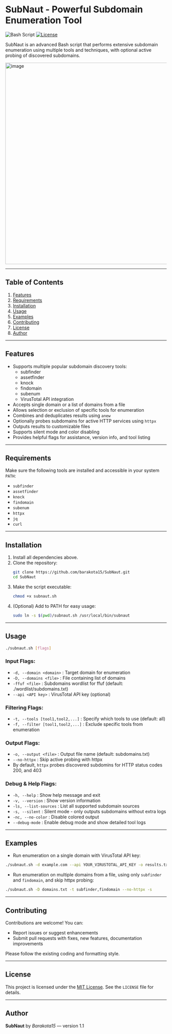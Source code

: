 # SubNaut - Powerful Subdomain Enumeration Tool

![Bash Script](https://img.shields.io/badge/bash-script-blue) [![License](https://img.shields.io/badge/license-MIT-blue.svg)](LICENSE)

SubNaut is an advanced Bash script that performs extensive subdomain enumeration using multiple tools and techniques, with optional active probing of discovered subdomains.

<img width="1115" height="628" alt="image" src="https://github.com/user-attachments/assets/1c5074c1-9e58-4550-a30a-cab75a8cff6c" />

---

## Table of Contents

1. [Features](#features)
2. [Requirements](#requirements)
3. [Installation](#installation)
4. [Usage](#usage)
5. [Examples](#examples)
6. [Contributing](#contributing)
7. [License](#license)
8. [Author](#author)

---

## Features

- Supports multiple popular subdomain discovery tools:
  - subfinder
  - assetfinder
  - knock
  - findomain
  - subenum
  - VirusTotal API integration
- Accepts single domain or a list of domains from a file
- Allows selection or exclusion of specific tools for enumeration
- Combines and deduplicates results using `anew`
- Optionally probes subdomains for active HTTP services using `httpx`
- Outputs results to customizable files
- Supports silent mode and color disabling
- Provides helpful flags for assistance, version info, and tool listing

---

## Requirements

Make sure the following tools are installed and accessible in your system `PATH`:

- `subfinder`
- `assetfinder`
- `knock`
- `findomain`
- `subenum`
- `httpx`
- `jq`
- `curl`

---

## Installation

1. Install all dependencies above.
2. Clone the repository:
   ```bash
   git clone https://github.com/barakota15/SubNaut.git
   cd SubNaut
   ```
4. Make the script executable:
   ```bash
   chmod +x subnaut.sh
   ```
5. (Optional) Add to PATH for easy usage:
   ```bash
   sudo ln -s $(pwd)/subnaut.sh /usr/local/bin/subnaut
   ```

---

## Usage

```bash
./subnaut.sh [flags]
```

### Input Flags:
- `-d, --domain <domain>` : Target domain for enumeration
- `-D, --domains <file>` : File containing list of domains
- `-ffuf <file>` : Subdomains wordlist for ffuf (default: ./wordlist/subdomains.txt)
- `--api <API key>` : VirusTotal API key (optional)

### Filtering Flags:
- `-t, --tools [tool1,tool2,...]` : Specify which tools to use (default: all)
- `-f, --filter [tool1,tool2,...]` : Exclude specific tools from enumeration

### Output Flags:
- `-o, --output <file>` : Output file name (default: subdomains.txt)
- `--no-httpx` : Skip active probing with httpx
- By default, `httpx` probes discovered subdomins for HTTP status codes 200, and 403

### Debug & Help Flags:
- `-h, --help` : Show help message and exit
- `-v, --version` : Show version information
- `-ls, --list-sources` : List all supported subdomain sources
- `-s, --silent` : Silent mode - only outputs subdomains without extra logs
- `-nc, --no-color` : Disable colored output
- `--debug-mode` : Enable debug mode and show detailed tool logs
  
---

## Examples
- Run enumeration on a single domain with VirusTotal API key:
```bash
./subnaut.sh -d example.com --api YOUR_VIRUSTOTAL_API_KEY -o results.txt
```

- Run enumeration on multiple domains from a file, using only `subfinder` and `findomain`, and skip httpx probing:
```bash
./subnaut.sh -D domains.txt -t subfinder,findomain --no-httpx -s
```

---

## Contributing

Contributions are welcome! You can:

* Report issues or suggest enhancements
* Submit pull requests with fixes, new features, documentation improvements

Please follow the existing coding and formatting style.

---

## License
This project is licensed under the [MIT License](https://github.com/barakota15/SubNaut?tab=MIT-1-ov-file). See the `LICENSE` file for details.

---

## Author

**SubNaut** by *Barakota15* — version 1.1
